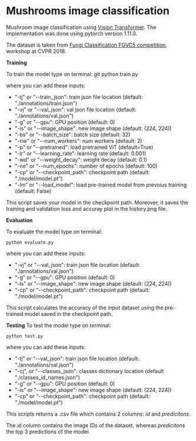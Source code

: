 # Mushrooms image classification
Mushroom image classification using [Vision Transformer](https://arxiv.org/abs/2010.11929). The implementation was done using pytorch version 1.11.0.

The dataset is taken from [Fungi Classification FGVC5 competition](https://www.kaggle.com/c/fungi-challenge-fgvc-2018), workshop at CVPR 2018.

**Training**

To train the model type on terminal:
git 
    python train.py 

where you can add these inputs:
- "-tj" or "--train_json": train json file location (default: "./annotations/train.json")
- "-vj" or "--val_json": val json file location (default: "./annotations/val.json")
- "-g" or "--gpu": GPU position (default: 0)
- "-is" or "--image_shape": new image shape (default: (224, 224))
- "-bs" or "--batch_size": batch size (default: 32)
- "-nw" or "--num_workers": num workers (default: 2) 
- "-p" or "--pretrained": load pretrained ViT (default=True) 
- "-lr" or "--learning_rate": learning rate (default: 0.001)
- "-wd" or "--weight_decay": weight decay (default: 0.1)
- "-ne" or "--num_epochs": number of epochs (default: 100)
- "-cp" or "--checkpoint_path": checkpoint path (default: "./model/model.pt")
- "-lm" or "--load_model": load pre-trained model from prevoius training (default: False)

This script saves your model in the checkpoint path. Moreover, it saves the training and validation loss and accuray plot in the history.png file.

**Evaluation**

To evaluate the model type on terminal:

    python evaluate.py 

where you can add these inputs:
- "-vj" or "--val_json": train json file location (default: "./annotations/val.json")
- "-g" or "--gpu": GPU position (default: 0)
- "-is" or "--image_shape": new image shape (default: (224, 224))
- "-cp" or "--checkpoint_path": checkpoint path (default: "./model/model.pt")

This script calculates the accuracy of the input dataset using the pre-trained model saved in the checkpoint path.

**Testing**
To test the model type on terminal:

    python test.py 

where you can add these inputs:
- "-tj" or "--val_json": train json file location (default: "./annotations/val.json")
- "-cj", or "--classes_json": classes dictionary location (default "./classes_id_names.json")
- "-g" or "--gpu": GPU position (default: 0)
- "-is" or "--image_shape": new image shape (default: (224, 224))
- "-cp" or "--checkpoint_path": checkpoint path (default: "./model/model.pt")

This scripts returns a .csv file which contains 2 columns: *id* and *predicitons*.

The *id* column contains the image IDs of the dataset, whereas *predicitons* the top 3 predictions of the model.